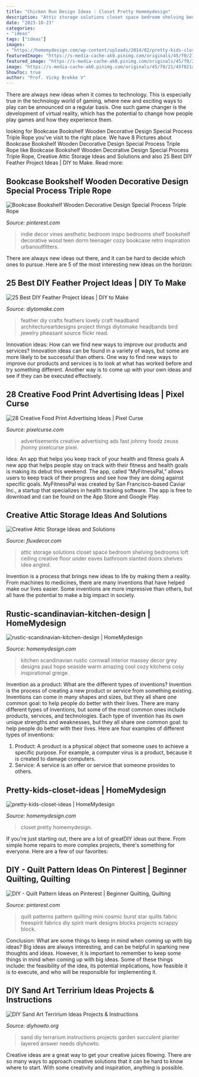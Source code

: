 ```yaml
---
title: "Chicken Run Design Ideas : Closet Pretty Homemydesign"
description: "Attic storage solutions closet space bedroom shelving bedrooms loft ceiling creative floor under eaves bathroom slanted doors shelves idea angled"
date: "2023-10-23"
categories:
- "ideas"
tags: ["ideas"]
images:
- "https://homemydesign.com/wp-content/uploads/2014/02/pretty-kids-closet-ideas.jpg"
featuredImage: "https://s-media-cache-ak0.pinimg.com/originals/45/f0/21/45f021acfab6c32ed46065d374670914.jpg"
featured_image: "https://s-media-cache-ak0.pinimg.com/originals/45/f0/21/45f021acfab6c32ed46065d374670914.jpg"
image: "https://s-media-cache-ak0.pinimg.com/originals/45/f0/21/45f021acfab6c32ed46065d374670914.jpg"
ShowToc: true
author: "Prof. Vicky Brekke V"
---
```



There are always new ideas when it comes to technology. This is especially true in the technology world of gaming, where new and exciting ways to play can be announced on a regular basis. One such game changer is the development of virtual reality, which has the potential to change how people play games and how they experience them.

	

		
looking for Bookcase Bookshelf Wooden Decorative Design Special Process Triple Rope you've visit to the right place. We have 8 Pictures about Bookcase Bookshelf Wooden Decorative Design Special Process Triple Rope like Bookcase Bookshelf Wooden Decorative Design Special Process Triple Rope, Creative Attic Storage Ideas and Solutions and also 25 Best DIY Feather Project Ideas | DIY to Make. Read more:
		
    
## Bookcase Bookshelf Wooden Decorative Design Special Process Triple Rope

<img loading=lazy src="https://i.pinimg.com/736x/4b/e9/31/4be931c990d5e1cbcae712fa9cab7f69.jpg" onerror="this.onerror=null;this.src='https://tse4.mm.bing.net/th?id=OIP.gEZw6BefeekpYZi2l2D_7AHaJ4&amp;pid=15.1';" alt="Bookcase Bookshelf Wooden Decorative Design Special Process Triple Rope">

_Source: pinterest.com_

>indie decor vines aesthetic bedroom inspo bedrooms shelf bookshelf decorative wood teen dorm teenager cozy bookcase retro inspiration urbanoutfitters. 

	

There are always new ideas out there, and it can be hard to decide which ones to pursue. Here are 5 of the most interesting new ideas on the horizon: 

    
## 25 Best DIY Feather Project Ideas | DIY To Make

<img loading=lazy src="http://www.diytomake.com/wp-content/uploads/2017/05/Feather-Headband-DIY.jpg" onerror="this.onerror=null;this.src='https://tse1.mm.bing.net/th?id=OIP.NNtIv5wFtf-_7_Z6QfFjwgHaJ4&amp;pid=15.1';" alt="25 Best DIY Feather Project Ideas | DIY to Make">

_Source: diytomake.com_

>feather diy crafts feathers lovely craft headband architectureartdesigns project things diytomake headbands bird jewelry pheasant source flickr read. 

	

Innovation ideas: How can we find new ways to improve our products and services?
Innovation ideas can be found in a variety of ways, but some are more likely to be successful than others. One way to find new ways to improve our products and services is to look at what has worked before and try something different. Another way is to come up with your own ideas and see if they can be executed effectively.

    
## 28 Creative Food Print Advertising Ideas | Pixel Curse

<img loading=lazy src="http://pixelcurse.com/wp-content/uploads/2011/06/JHONNY-.29.jpg" onerror="this.onerror=null;this.src='https://tse4.mm.bing.net/th?id=OIP.qYaO1XtpFTS85tnXUVDMeQAAAA&amp;pid=15.1';" alt="28 Creative Food Print Advertising Ideas | Pixel Curse">

_Source: pixelcurse.com_

>advertisements creative advertising ads fast johnny foodz zeuss jhonny pixelcurse pixel. 

	

Idea: An app that helps you keep track of your health and fitness goals
A new app that helps people stay on track with their fitness and health goals is making its debut this weekend. The app, called “MyFitnessPal,” allows users to keep track of their progress and see how they are doing against specific goals. MyFitnessPal was created by San Francisco-based Caviar Inc., a startup that specializes in health tracking software. The app is free to download and can be found on the App Store and Google Play.

    
## Creative Attic Storage Ideas And Solutions

<img loading=lazy src="http://fluxdecor.com/wp-content/uploads/2015/09/1-attic-storage-ideas-solutions.jpg" onerror="this.onerror=null;this.src='https://tse4.mm.bing.net/th?id=OIP.3UIQnDoSt_18JUFgH5YNggHaJ4&amp;pid=15.1';" alt="Creative Attic Storage Ideas and Solutions">

_Source: fluxdecor.com_

>attic storage solutions closet space bedroom shelving bedrooms loft ceiling creative floor under eaves bathroom slanted doors shelves idea angled. 

	

Invention is a process that brings new ideas to life by making them a reality. From machines to medicines, there are many inventions that have helped make our lives easier. Some inventions are more impressive than others, but all have the potential to make a big impact in society.

    
## Rustic-scandinavian-kitchen-design | HomeMydesign

<img loading=lazy src="https://homemydesign.com/wp-content/uploads/2014/09/rustic-scandinavian-kitchen-design.jpg" onerror="this.onerror=null;this.src='https://tse3.mm.bing.net/th?id=OIP.5XMqJyFNJxrlpdusFgZIZQHaJ4&amp;pid=15.1';" alt="rustic-scandinavian-kitchen-design | HomeMydesign">

_Source: homemydesign.com_

>kitchen scandinavian rustic cornwall interior massey decor grey designs paul hope seaside warm amazing cool cozy kitchens cosy inspirational greige. 

	

Invention as a product: What are the different types of inventions?
Invention is the process of creating a new product or service from something existing. Inventions can come in many shapes and sizes, but they all share one common goal: to help people do better with their lives. 
There are many different types of inventions, but some of the most common ones include products, services, and technologies. Each type of invention has its own unique strengths and weaknesses, but they all share one common goal: to help people do better with their lives. 
Here are four examples of different types of inventions: 
1) Product: A product is a physical object that someone uses to achieve a specific purpose. For example, a computer virus is a product, because it is created to damage computers. 
2) Service: A service is an offer or service that someone provides to others.

    
## Pretty-kids-closet-ideas | HomeMydesign

<img loading=lazy src="https://homemydesign.com/wp-content/uploads/2014/02/pretty-kids-closet-ideas.jpg" onerror="this.onerror=null;this.src='https://tse2.mm.bing.net/th?id=OIP.rpqNC-LPPivCn8iLo5xIpAHaLE&amp;pid=15.1';" alt="pretty-kids-closet-ideas | HomeMydesign">

_Source: homemydesign.com_

>closet pretty homemydesign. 

	

If you're just starting out, there are a lot of greatDIY ideas out there. From simple home repairs to more complex projects, there's something for everyone. Here are a few of our favorites: 

    
## DIY - Quilt Pattern Ideas On Pinterest | Beginner Quilting, Quilting

<img loading=lazy src="https://s-media-cache-ak0.pinimg.com/originals/45/f0/21/45f021acfab6c32ed46065d374670914.jpg" onerror="this.onerror=null;this.src='https://tse4.mm.bing.net/th?id=OIP.suwuZnR5uwNeMwoH61Bw2gHaKG&amp;pid=15.1';" alt="DIY - Quilt Pattern Ideas on Pinterest | Beginner Quilting, Quilting">

_Source: pinterest.com_

>quilt patterns pattern quilting mini cosmic burst star quilts fabric freespirit fabrics diy spirit mark designs blocks projects scrappy block. 

	

Conclusion: What are some things to keep in mind when coming up with big ideas?
Big ideas are always interesting, and can be helpful in sparking new thoughts and ideas. However, it is important to remember to keep some things in mind when coming up with big ideas. Some of these things include: the feasibility of the idea, its potential implications, how feasible it is to execute, and who will be responsible for implementing it.

    
## DIY Sand Art Terririum Ideas Projects &amp; Instructions

<img loading=lazy src="http://www.diyhowto.org/wp-content/uploads/DIYHowto-DIY-Sand-Art-Terririum-Ideas-Projects-04.jpg" onerror="this.onerror=null;this.src='https://tse4.mm.bing.net/th?id=OIP.evKnbr8EgFIbj9jXRq3NjgHaOj&amp;pid=15.1';" alt="DIY Sand Art Terririum Ideas Projects &amp; Instructions">

_Source: diyhowto.org_

>sand diy terrarium instructions projects garden succulent planter layered answer needs diyhowto. 

	

Creative ideas are a great way to get your creative juices flowing. There are so many ways to approach creative solutions that it can be hard to know where to start. With some creativity and inspiration, anything is possible.

